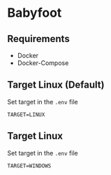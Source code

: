 # Babyfoot

## Requirements
- Docker
- Docker-Compose

## Target Linux (Default)
Set target in the `.env` file
```env
TARGET=LINUX
```
## Target Linux
Set target in the `.env` file
```env
TARGET=WINDOWS
```